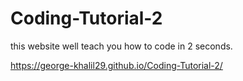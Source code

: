 # Coding-Tutorial-2
this website well teach you how to code in 2 seconds. 



 https://george-khalil29.github.io/Coding-Tutorial-2/
